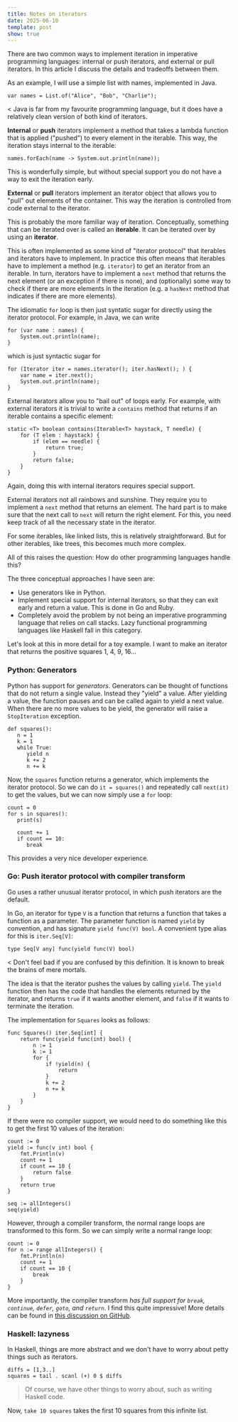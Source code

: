 ```yaml
---
title: Notes on iterators
date: 2025-06-10
template: post
show: true
---
```


There are two common ways to implement iteration in imperative programming languages: internal or push iterators, and external or pull iterators. In this article I discuss the details and tradeoffs between them.

As an example, I will use a simple list with names, implemented in Java.
```
var names = List.of("Alice", "Bob", "Charlie");
```

< Java is far from my favourite programming language, but it does have a relatively clean version of both kind of iterators.

**Internal** or **push** iterators implement a method that takes a lambda function that is applied ("pushed") to every element in the iterable. This way, the iteration stays internal to the iterable:
```
names.forEach(name -> System.out.println(name));
```

This is wonderfully simple, but without special support you do not have a way to exit the iteration early.

**External** or **pull** iterators implement an iterator object that allows you to "pull" out elements of the container. This way the iteration is controlled from code external to the iterator.

This is probably the more familiar way of iteration. Conceptually, something that can be iterated over is called an **iterable**. It can be iterated over by using an **iterator**.

This is often implemented as some kind of "iterator protocol" that iterables and iterators have to implement. In practice this often means that iterables have to implement a method (e.g. `iterator`) to get an iterator from an iterable. In turn, iterators have to implement a `next` method that returns the next element (or an exception if there is none), and (optionally) some way to check if there are more elements in the iteration (e.g. a `hasNext` method that indicates if there are more elements).

The idiomatic `for` loop is then just syntatic sugar for directly using the iterator protocol. For example, in Java, we can write
```
for (var name : names) {
	System.out.println(name);
}
```

which is just syntactic sugar for
```
for (Iterator iter = names.iterator(); iter.hasNext(); ) {
	var name = iter.next();
	System.out.println(name);
}
```

External iterators allow you to "bail out" of loops early. For example, with external iterators it is trivial to write a `contains` method that returns if an iterable contains a specific element:
```
static <T> boolean contains(Iterable<T> haystack, T needle) {
	for (T elem : haystack) {
		if (elem == needle) {
			return true;
		}
		return false;
	}
}
```

Again, doing this with internal iterators requires special support.

External iterators not all rainbows and sunshine. They require you to implement a `next` method that returns an element. The hard part is to make sure that the next call to `next` will return the right element. For this, you need keep track of all the necessary state in the iterator.

For some iterables, like linked lists, this is relatively straightforward. But for other iterables, like trees, this becomes much more complex.

All of this raises the question: How do other programming languages handle this?

The three conceptual approaches I have seen are:
- Use generators like in Python.
- Implement special support for internal iterators, so that they can exit early and return a value. This is done in Go and Ruby.
- Completely avoid the problem by not being an imperative programming language that relies on call stacks. Lazy functional programming languages like Haskell fall in this category.

Let's look at this in more detail for a toy example. I want to make an iterator that returns the positive squares 1, 4, 9, 16...


### Python: Generators

Python has support for *generators*. Generators can be thought of functions that do not return a single value. Instead they "yield" a value. After yielding a value, the function pauses and can be called again to yield a next value. When there are no more values to be yield, the generator will raise a `StopIteration` exception.

```
def squares():
   n = 1
   k = 1
   while True:
      yield n
	  k += 2
      n += k
```

Now, the `squares` function returns a generator, which implements the iterator protocol. So we can do `it = squares()` and repeatedly call `next(it)` to get the values, but we can now simply use a `for` loop:
```
count = 0
for s in squares():
   print(s)

   count += 1
   if count == 10:
      break
```

This provides a very nice developer experience.


### Go: Push iterator protocol with compiler transform

Go uses a rather unusual iterator protocol, in which push iterators are the default.

In Go, an iterator for type `V` is a function that returns a function that takes a function as a parameter. The parameter function is named `yield` by convention, and has signature `yield func(V) bool`. A convenient type alias for this is `iter.Seq[V]`:
```
type Seq[V any] func(yield func(V) bool)
```

< Don't feel bad if you are confused by this definition. It is known to break the brains of mere mortals.

The idea is that the iterator pushes the values by calling `yield`. The `yield` function then has the code that handles the elements returned by the iterator, and returns `true` if it wants another element, and `false` if it wants to terminate the iteration.

The implementation for `Squares` looks as follows:
```
func Squares() iter.Seq[int] {
	return func(yield func(int) bool) {
		n := 1
		k := 1
		for {
			if !yield(n) {
				return
			}
			k += 2
			n += k
		}
	}
}
```

If there were no compiler support, we would need to do something like this to get the first 10 values of the iteration:
```
count := 0
yield := func(v int) bool {
	fmt.Println(v)
	count += 1
	if count == 10 {
		return false
	}
	return true
}

seq := allIntegers()
seq(yield)
```

However, through a compiler transform, the normal range loops are transformed to this form. So we can simply write a normal range loop:
```
count := 0
for n := range allIntegers() {
	fmt.Println(n)
	count += 1
	if count == 10 {
		break
	}
}
```

More importantly, the compiler transform *has full support for `break`, `continue`, `defer`, `goto`, and `return`*. I find this quite impressive! More details can be found in [this discussion on GitHub](https://github.com/golang/go/discussions/56413).


### Haskell: lazyness

In Haskell, things are more abstract and we don't have to worry about petty things such as iterators.
```
diffs = [1,3..]
squares = tail . scanl (+) 0 $ diffs
```

> Of course, we have other things to worry about, such as writing Haskell code.

Now, `take 10 squares` takes the first 10 squares from this infinite list.
